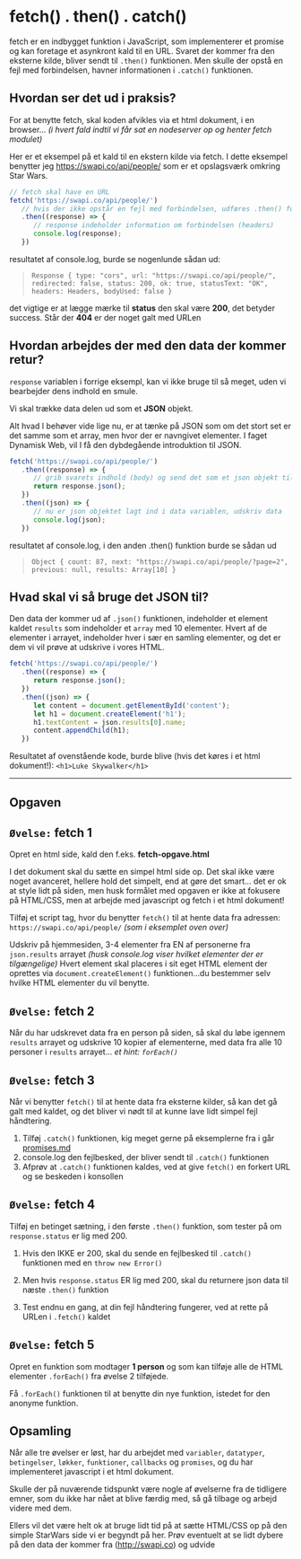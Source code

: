# fetch() . then() . catch() 

fetch er en indbygget funktion i JavaScript, som implementerer et promise og kan foretage et asynkront kald til en URL.
Svaret der kommer fra den eksterne kilde, bliver sendt til `.then()` funktionen. Men skulle der opstå en fejl med forbindelsen, havner informationen i `.catch()` funktionen.

## Hvordan ser det ud i praksis?
For at benytte fetch, skal koden afvikles via et html dokument, i en browser... *(i hvert fald indtil vi får sat en nodeserver op og henter fetch modulet)*

Her er et eksempel på et kald til en ekstern kilde via fetch. I dette eksempel benytter jeg https://swapi.co/api/people/ som er et opslagsværk omkring Star Wars.
```javascript
// fetch skal have en URL
fetch('https://swapi.co/api/people/')
   // hvis der ikke opstår en fejl med forbindelsen, udføres .then() funktionen
   .then((response) => {
      // response indeholder information om forbindelsen (headers)
      console.log(response);
   })
```
resultatet af console.log, burde se nogenlunde sådan ud:
>```Response { type: "cors", url: "https://swapi.co/api/people/", redirected: false, status: 200, ok: true, statusText: "OK", headers: Headers, bodyUsed: false }```

det vigtige er at lægge mærke til **status** den skal være **200**, det betyder success. Står der **404** er der noget galt med URLen

## Hvordan arbejdes der med den data der kommer retur?

`response` variablen i forrige eksempl, kan vi ikke bruge til så meget, uden vi bearbejder dens indhold en smule.

Vi skal trække data delen ud som et **JSON** objekt.

Alt hvad I behøver vide lige nu, er at tænke på JSON som om det stort set er det samme som et array, men hvor der er navngivet elementer. I faget Dynamisk Web, vil I få den dybdegående introduktion til JSON.

```javascript
fetch('https://swapi.co/api/people/')
   .then((response) => {
      // grib svarets indhold (body) og send det som et json objekt til næste .then()
      return response.json();
   })
   .then((json) => {
      // nu er json objektet lagt ind i data variablen, udskriv data
      console.log(json);
   })
```
resultatet af console.log, i den anden .then() funktion burde se sådan ud
> ```Object { count: 87, next: "https://swapi.co/api/people/?page=2", previous: null, results: Array[10] }```



## Hvad skal vi så bruge det JSON til?

Den data der kommer ud af `.json()` funktionen, indeholder et element kaldet `results` som indeholder et `array` med 10 elementer.
Hvert af de elementer i arrayet, indeholder hver i sær en samling elementer, og det er dem vi vil prøve at udskrive i vores HTML.
```javascript
fetch('https://swapi.co/api/people/')
   .then((response) => {
      return response.json();
   })
   .then((json) => {
      let content = document.getElementById('content');
      let h1 = document.createElement('h1');
      h1.textContent = json.results[0].name;
      content.appendChild(h1);
   })
```
Resultatet af ovenstående kode, burde blive (hvis det køres i et html dokument!): `<h1>Luke Skywalker</h1>`

---


## Opgaven

## ```Øvelse:``` fetch 1
Opret en html side, kald den f.eks. **fetch-opgave.html** 

I det dokument skal du sætte en simpel html side op. Det skal ikke være noget avanceret, hellere hold det simpelt, end at gøre det smart... det er ok at style lidt på siden, men husk formålet med opgaven er ikke at fokusere på HTML/CSS, men at arbejde med javascript og fetch i et html dokument!

Tilføj et script tag, hvor du benytter `fetch()` til at hente data fra adressen: `https://swapi.co/api/people/` *(som i eksemplet oven over)*

Udskriv på hjemmesiden, 3-4 elementer fra EN af personerne fra `json.results` arrayet *(husk console.log viser hvilket elementer der er tilgængelige)* Hvert element skal placeres i sit eget HTML element der oprettes via `document.createElement()` funktionen...du bestemmer selv hvilke HTML elementer du vil benytte.



## ```Øvelse:``` fetch 2

Når du har udskrevet data fra en person på siden, så skal du løbe igennem `results` arrayet og udskrive 10 kopier af elementerne, med data fra alle 10 personer i `results` arrayet... *et hint: `forEach()`* 





## ```Øvelse:``` fetch 3

Når vi benytter `fetch()` til at hente data fra eksterne kilder, så kan det gå galt med kaldet, og det bliver vi nødt til at kunne lave lidt simpel fejl håndtering.

1. Tilføj `.catch()` funktionen, kig meget gerne på eksemplerne fra i går [promises.md](./promises.md)
1. console.log den fejlbesked, der bliver sendt til `.catch()` funktionen
1. Afprøv at `.catch()` funktionen kaldes, ved at give `fetch()` en forkert URL og se beskeden i konsollen



## ```Øvelse:``` fetch 4


Tilføj en betinget sætning, i den første `.then()` funktion, som tester på om `response.status` er lig med 200.
1. Hvis den IKKE er 200, skal du sende en fejlbesked til `.catch()` funktionen med en `throw new Error()`
1. Men hvis `response.status` ER lig med 200, skal du returnere json data til næste `.then()` funktion

3. Test endnu en gang, at din fejl håndtering fungerer, ved at rette på URLen i `.fetch()` kaldet



## ```Øvelse:``` fetch 5

Opret en funktion som modtager **1 person** og som kan tilføje alle de HTML elementer `.forEach()` fra øvelse 2 tilføjede. 

Få `.forEach()` funktionen til at benytte din nye funktion, istedet for den anonyme funktion.


## Opsamling

Når alle tre øvelser er løst, har du arbejdet med `variabler`, `datatyper`, `betingelser`, `løkker`, `funktioner`, `callbacks` og `promises`, og du har implementeret javascript i et html dokument. 

Skulle der på nuværende tidspunkt være nogle af øvelserne fra de tidligere emner, som du ikke har nået at blive færdig med, så gå tilbage og arbejd videre med dem.

Ellers vil det være helt ok at bruge lidt tid på at sætte HTML/CSS op på den simple StarWars side vi er begyndt på her. 
Prøv eventuelt at se lidt dybere på den data der kommer fra (http://swapi.co) og udvide 

